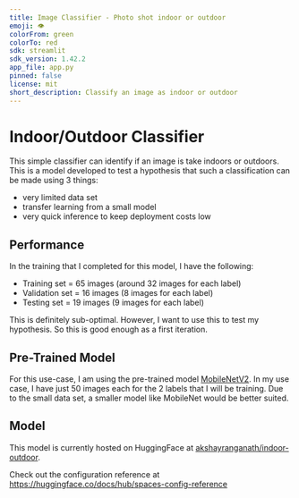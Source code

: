 ```yaml
---
title: Image Classifier - Photo shot indoor or outdoor
emoji: 👁
colorFrom: green
colorTo: red
sdk: streamlit
sdk_version: 1.42.2
app_file: app.py
pinned: false
license: mit
short_description: Classify an image as indoor or outdoor
---
```


# Indoor/Outdoor Classifier

This simple classifier can identify if an image is take indoors or outdoors. This is a model developed to test a hypothesis that such a classification can be made using 3 things:
* very limited data set
* transfer learning from a small model
* very quick inference to keep deployment costs low

## Performance

In the training that I completed for this model, I have the following:
* Training set = 65 images (around 32 images for each label)
* Validation set = 16 images (8 images for each label)
* Testing set = 19 images (9 images for each label)

This is definitely sub-optimal. However, I want to use this to test my hypothesis. So this is good enough as a first iteration. 

## Pre-Trained Model

For this use-case, I am using the pre-trained model [MobileNetV2](https://huggingface.co/docs/transformers/model_doc/mobilenet_v2). In my use case, I have just 50 images each for the 2 labels that I will be training. Due to the small data set, a smaller model like MobileNet would be better suited.

## Model 
This model is currently hosted on HuggingFace at [akshayranganath/indoor-outdoor](https://huggingface.co/akshayranganath/indoor-outdoor).

Check out the configuration reference at https://huggingface.co/docs/hub/spaces-config-reference
